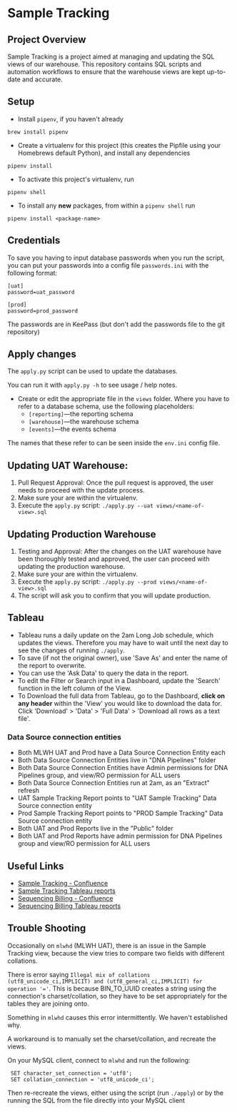 # Sample Tracking

## Project Overview
Sample Tracking is a project aimed at managing and updating the SQL views of our warehouse. This repository contains SQL scripts and automation workflows to ensure that the warehouse views are kept up-to-date and accurate.

## Setup

- Install `pipenv`, if you haven't already 

```shell
brew install pipenv
```

- Create a virtualenv for this project (this creates the Pipfile using your Homebrews default Python), and install any dependencies

```shell
pipenv install
```

- To activate this project's virtualenv, run

```shell
pipenv shell
```

- To install any **new** packages, from within a `pipenv shell` run

```shell
pipenv install <package-name>
```

## Credentials

To save you having to input database passwords when you run the script, you can put your passwords into a config file `passwords.ini` with the following format:

```
[uat]
password=uat_password

[prod]
password=prod_password
```

The passwords are in KeePass (but don't add the passwords file to the git repository)

## Apply changes

The `apply.py` script can be used to update the databases. 

You can run it with `apply.py -h` to see usage / help notes. 

- Create or edit the appropriate file in the `views` folder. Where you have to refer to a database schema, use the following placeholders:
  * `[reporting]`—the reporting schema
  * `[warehouse]`—the warehouse schema
  * `[events]`—the events schema

The names that these refer to can be seen inside the `env.ini` config file.

## Updating UAT Warehouse:
1. Pull Request Approval: Once the pull request is approved, the user needs to proceed with the update process.
2. Make sure your are within the virtualenv. 
3. Execute the `apply.py` script: `./apply.py --uat views/<name-of-view>.sql`

## Updating Production Warehouse
1. Testing and Approval: After the changes on the UAT warehouse have been thoroughly tested and approved, the user can proceed with updating the production warehouse.
2. Make sure your are within the virtualenv. 
3. Execute the `apply.py` script: `./apply.py --prod views/<name-of-view>.sql`
4. The script will ask you to confirm that you will update production.

## Tableau

- Tableau runs a daily update on the 2am Long Job schedule, which updates the views. Therefore you may have to wait until the next day to see the changes of running `./apply`.
- To save (if not the original owner), use 'Save As' and enter the name of the report to overwrite.
- You can use the 'Ask Data' to query the data in the report.
- To edit the Filter or Search input in a Dashboard, update the 'Search' function in the left column of the View.
- To Download the full data from Tableau, go to the Dashboard, **click on any header** within the 'View' you would like to download the data for. Click 'Download' > 'Data' > 'Full Data' > 'Download all rows as a text file'. 

### Data Source connection entities

- Both MLWH UAT and Prod have a Data Source Connection Entity each
- Both Data Source Connection Entities live in "DNA Pipelines" folder
- Both Data Source Connection Entities have Admin permissions for DNA Pipelines group, and view/RO permission for ALL users
- Both Data Source Connection Entities run at 2am, as an "Extract" refresh
- UAT Sample Tracking Report points to "UAT Sample Tracking" Data Source connection entity
- Prod Sample Tracking Report points to "PROD Sample Tracking" Data Source connection entity
- Both UAT and Prod Reports live in the "Public" folder
- Both UAT and Prod Reports have admin permission for DNA Pipelines group and view/RO permission for ALL users

## Useful Links
- [Sample Tracking - Confluence ](https://ssg-confluence.internal.sanger.ac.uk/display/PSDPUB/Sample+Tracking+Report)
- [Sample Tracking Tableau reports](https://globalreporting.internal.sanger.ac.uk/#/search/views?search=sample%20tracking)
- [Sequencing Billing - Confluence](https://ssg-confluence.internal.sanger.ac.uk/display/PSDPUB/Automating+Billing+Report) 
- [Sequencing Billing Tableau reports](https://globalreporting.internal.sanger.ac.uk/#/search/views?search=sequencing%20billing)

## Trouble Shooting

Occasionally on `mlwhd` (MLWH UAT), there is an issue in the Sample Tracking view, because the view tries to compare two fields with different collations.

There is error saying `Illegal mix of collations (utf8_unicode_ci,IMPLICIT) and (utf8_general_ci,IMPLICIT) for operation '='`.  This is because BIN_TO_UUID creates a string using the connection's charset/collation, so they have to be set appropriately for the tables they are joining onto. 

Something in `mlwhd` causes this error intermittently. We haven't established why. 

A workaround is to manually set the charset/collation, and recreate the views. 

On your MySQL client, connect to `mlwhd` and run the following:

```
 SET character_set_connection = 'utf8';
 SET collation_connection = 'utf8_unicode_ci';
```

Then re-recreate the views, either using the script (run `./apply`) or by the running the SQL from the file directly into your MySQL client
